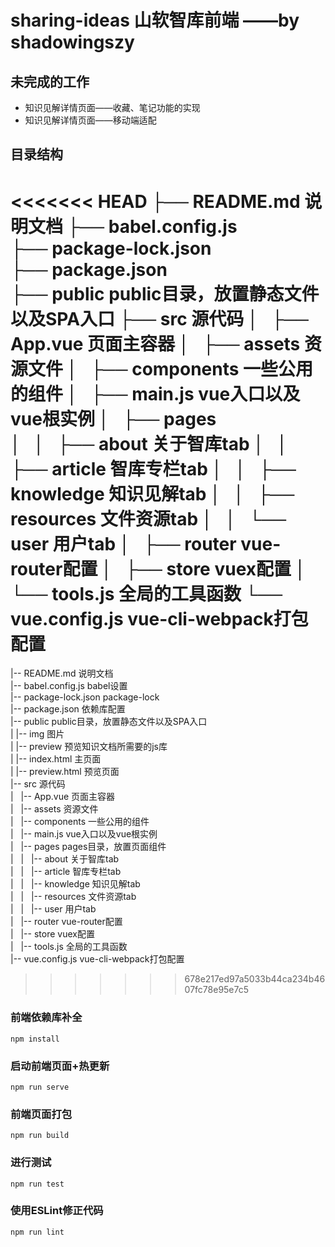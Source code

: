 # sharing-ideas 山软智库前端 ——by shadowingszy

## 未完成的工作
- 知识见解详情页面——收藏、笔记功能的实现
- 知识见解详情页面——移动端适配

## 目录结构
<<<<<<< HEAD
├── README.md                   说明文档
├── babel.config.js                 
├── package-lock.json           
├── package.json                
├── public                      public目录，放置静态文件以及SPA入口
├── src                         源代码
│   ├── App.vue                 页面主容器
│   ├── assets                  资源文件
│   ├── components              一些公用的组件
│   ├── main.js                 vue入口以及vue根实例
│   ├── pages                   
│   │   ├── about               关于智库tab
│   │   ├── article             智库专栏tab
│   │   ├── knowledge           知识见解tab
│   │   ├── resources           文件资源tab
│   │   └── user                用户tab
│   ├── router                  vue-router配置
│   ├── store                   vuex配置
│   └── tools.js                全局的工具函数
└── vue.config.js               vue-cli-webpack打包配置
=======
|-- README.md                   说明文档<br/>
|-- babel.config.js             babel设置<br/>
|-- package-lock.json           package-lock<br/>
|-- package.json                依赖库配置<br/>
|-- public                      public目录，放置静态文件以及SPA入口<br/>
|   |-- img                     图片<br/>
|   |-- preview                 预览知识文档所需要的js库<br/>
|   |-- index.html              主页面<br/>
|   |-- preview.html            预览页面<br/>
|-- src                         源代码<br/>
|   |-- App.vue                 页面主容器<br/>
|   |-- assets                  资源文件<br/>
|   |-- components              一些公用的组件<br/>
|   |-- main.js                 vue入口以及vue根实例<br/>
|   |-- pages                   pages目录，放置页面组件<br/>
|   |   |-- about               关于智库tab<br/>
|   |   |-- article             智库专栏tab<br/>
|   |   |-- knowledge           知识见解tab<br/>
|   |   |-- resources           文件资源tab<br/>
|   |   |-- user                用户tab<br/>
|   |-- router                  vue-router配置<br/>
|   |-- store                   vuex配置<br/>
|   |-- tools.js                全局的工具函数<br/>
|-- vue.config.js               vue-cli-webpack打包配置<br/>
>>>>>>> 678e217ed97a5033b44ca234b4607fc78e95e7c5


### 前端依赖库补全
```
npm install
```

### 启动前端页面+热更新
```
npm run serve
```

### 前端页面打包
```
npm run build
```

### 进行测试
```
npm run test
```

### 使用ESLint修正代码
```
npm run lint
```
